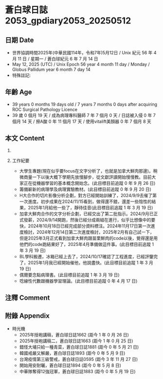 [_metadata_:encoding]: - "utf-8"
[_metadata_:language]: - "zh-Hant-TW"
[_metadata_:fileformat]: - "markdown"
[_metadata_:MIME_type]: - "text/plain"
[_metadata_:markdown_version]: - "commonmark version 0.30"
[_metadata_:markdown_spec]: - "https://spec.commonmark.org/0.30/"

# 蒼白球日誌2053_gpdiary2053_20250512 #

## 日期 Date ##

* 世界協調時間2025年(中華民國114年，令和7年)5月12日 / Unix 紀元 56 年 4 月 11 日 / 星期一 / 蒼白球紀元 6 年 7 月 14 日
* May 12, 2025 (UTC) / Unix Epoch 56 year 4 month 11 day / Monday / Globus Pallidum year 6 month 7 day 14
* 特殊註記:

## 年齡 Age ##

* 39 years 0 months 19 days old / 7 years 7 months 0 days after acquiring ROC Surgical Pathology Licence
* 39 歲 0 個月 19 天 / 成為病理專科醫師 7 年 7 個月 0 天 / 日誌被入侵 0 年 7 個月 14 天 / 擦A酸 0 年 11 個月 17 天 / 使用vitalift美顏器 0 年 7 個月 8 天

## 本文 Content ##

1. 

2. 工作紀要

    - 大學生專題(現在似乎要focus在文字分析了，也就是加拿大鮮肉那邊)。稍微商量一下以後大概下學期先放慢腳步，從文獻評讀開始慢慢教。目前大家正在從機器學習的基本概念開始念。(此目標目前追蹤 0 年 9 月 26 日)
    - 籌備嶄新的病理學及病理實驗教材。(此目標目前追蹤 0 年 9 月 20 日)
    - H大合作的切片影像分析企劃，對方已經開始訓練了，2024/9/9去催了第一次進度。初步成果在2024/11/15看到，做得還不錯，還差一些陰性的結果，2025年1月給他一些了，靜待佳音(此目標目前追蹤 1 年 3 月 19 日)
    - 加拿大鮮肉合作的文字分析企劃，已經交出了第二批指示。2024/9月已正式發薪，2024/9/14開跑，然後已經分成兩組在進行，似乎比想像中的要快，2024年10月18日已經完成部分資料標注。2024年11月17日第一次進度檢討，2024年12月14日第二次進度檢討，2025年2月有自己試一下，但是2025年3月正式看到加拿大鮮肉跟苗栗鮮肉的code以後，覺得還是用他們的code跑結果好了，2025年4月準備做這件事。(此目標目前追蹤 1 年 3 月 19 日)
    - BL學科搬遷，冰箱已經上去了，2024/10/17確認了工程進度，已經評鑒完了，2025年1月我已經開始催他，他說盡快。(此目標目前追蹤 1 年 3 月 19 日)
    - 偶爾要念點病理書。(此目標目前追蹤 1 年 3 月 19 日)
    - 唸線性代數跟機器學習理論。(此目標目前追蹤 0 年 4 月 17 日)

## 注釋 Comment ##


## 附錄 Appendix ##

* 時光機
    - 2025年授袍講稿，蒼白球日誌1662 (距今 1 年 0 月 26 日)
    - 2025年授袍講稿二，蒼白球日誌1663 (距今 1 年 0 月 25 日)
    - 錯怪大埔只給一種青菜，蒼白球日誌1881 (距今 0 年 5 月 21 日)
    - 韓國戒嚴又解嚴，蒼白球日誌1893 (距今 0 年 5 月 9 日)
    - 台灣疫情第三級警戒，蒼白球日誌0595 (距今 3 年 11 月 27 日)
    - 開始用安耐曬，蒼白球日誌1894 (距今 0 年 5 月 8 日)
    - 中華隊奪得12強冠軍，蒼白球日誌1883 (距今 0 年 5 月 19 日)
